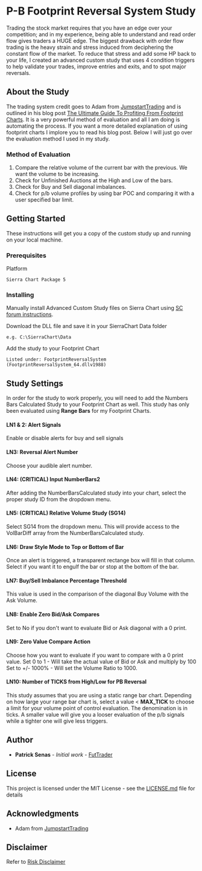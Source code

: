 # P-B Footprint Reversal System Study

Trading the stock market requires that you have an edge over your competition; and in my experience, being able to understand and read order flow gives traders a HUGE edge. The biggest drawback with order flow trading is the heavy strain and stress induced from deciphering the constant flow of the market. To reduce that stress and add some HP back to your life, I created an advanced custom study that uses 4 condition triggers to help validate your trades, improve entries and exits, and to spot major reversals.



## About the Study
The trading system credit goes to Adam from [JumpstartTrading](https://www.jumpstarttrading.com/) and is outlined in his blog post [The Ultimate Guide To Profiting From Footprint Charts](https://www.jumpstarttrading.com/footprint-chart/). It is a very powerful method of evaluation and all I am doing is automating the process. If you want a more detailed explanation of using footprint charts I implore you to read his blog post. Below I will just go over the evaluation method I used in my study.

### Method of Evaluation
1. Compare the relative volume of the current bar with the previous. We want the volume to be increasing.
2. Check for Unfinished Auctions at the High and Low of the bars.
3. Check for Buy and Sell diagonal imbalances.
4. Check for p/b volume profiles by using bar POC and comparing it with a user specified bar limit.



## Getting Started

These instructions will get you a copy of the custom study up and running on your local machine.

### Prerequisites

Platform
```
Sierra Chart Package 5
```

### Installing

Manually install Advanced Custom Study files on Sierra Chart using [SC forum instructions](https://www.sierrachart.com/index.php?page=doc/UsingAdvancedCustomStudies.php#ManuallyInstallingAdvancedCustomStudyRelatedFiles).

Download the DLL file and save it in your SierraChart Data folder

```
e.g. C:\SierraChart\Data
```

Add the study to your Footprint Chart

```
Listed under: FootprintReversalSystem (FootprintReversalSystem_64.dllv1988)
```
## Study Settings

In order for the study to work properly, you will need to add the Numbers Bars Calculated Study to your Footprint Chart as well. This study has only been evaluated using **Range Bars** for my Footprint Charts. 

#### LN1 & 2: Alert Signals
Enable or disable alerts for buy and sell signals

#### LN3: Reversal Alert Number
Choose your audible alert number.

#### LN4: (CRITICAL) Input NumberBars2
After adding the NumberBarsCalculated study into your chart, select the proper study ID from the dropdown menu.

#### LN5: (CRITICAL) Relative Volume Study (SG14)
Select SG14 from the dropdown menu. This will provide access to the VolBarDiff array from the NumberBarsCalculated study.

#### LN6: Draw Style Mode to Top or Bottom of Bar
Once an alert is triggered, a transparent rectange box will fill in that column. Select if you want it to engulf the bar or stop at the bottom of the bar.

#### LN7: Buy/Sell Imbalance Percentage Threshold
This value is used in the comparison of the diagonal Buy Volume with the Ask Volume.

#### LN8: Enable Zero Bid/Ask Compares
Set to No if you don't want to evaluate Bid or Ask diagonal with a 0 print.

#### LN9: Zero Value Compare Action
Choose how you want to evaluate if you want to compare with a 0 print value.
Set 0 to 1 - Will take the actual value of Bid or Ask and multiply by 100
Set to +/- 1000% - Will set the Volume Ratio to 1000.

#### LN10: Number of TICKS from High/Low for PB Reversal
This study assumes that you are using a static range bar chart. Depending on how large your range bar chart is, select a value < **MAX_TICK** to choose a limit for your volume point of control evaluation. The denomination is in ticks. A smaller value will give you a looser evaluation of the p/b signals while a tighter one will give less triggers.

## Author

* **Patrick Senas** - *Initial work* - [FutTrader](https://github.com/FutTrader)

## License

This project is licensed under the MIT License - see the [LICENSE.md](https://github.com/FutTrader/footprint-system/blob/master/RISKDISCLAIMER.md) file for details

## Acknowledgments

* Adam from [JumpstartTrading](https://www.jumpstarttrading.com/)

## Disclaimer

Refer to [Risk Disclaimer](https://github.com/FutTrader/footprint-system/blob/master/RISKDISCLAIMER.md)
